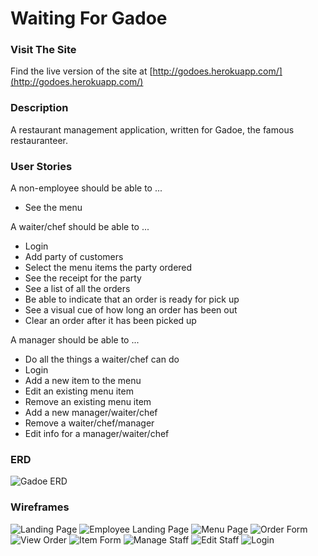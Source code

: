 # Waiting For Gadoe

### Visit The Site

Find the live version of the site at [http://godoes.herokuapp.com/](http://godoes.herokuapp.com/)

### Description

A restaurant management application, written for Gadoe, the famous
restauranteer.

### User Stories

A non-employee should be able to ...
* See the menu

A waiter/chef should be able to ...
* Login
* Add party of customers
* Select the menu items the party ordered
* See the receipt for the party
* See a list of all the orders
* Be able to indicate that an order is ready for pick up
* See a visual cue of how long an order has been out
* Clear an order after it has been picked up

A manager should be able to ...
* Do all the things a waiter/chef can do
* Login
* Add a new item to the menu
* Edit an existing menu item
* Remove an existing menu item
* Add a new manager/waiter/chef
* Remove a waiter/chef/manager
* Edit info for a manager/waiter/chef

### ERD

![Gadoe ERD](erds/gadoe_erd.png)

### Wireframes

![Landing Page](wireframes/gadoe_landing_page.png)
![Employee Landing Page](wireframes/gadoe_landing_loggedin.png)
![Menu Page](wireframes/gadoe_menu.png)
![Order Form](wireframes/gadoe_order_form.png)
![View Order](wireframes/gadoe_view_order.png)
![Item Form](wireframes/gadoe_item_form.png)
![Manage Staff](wireframes/gadoe_manage_staff.png)
![Edit Staff](wireframes/gadoe_edit_staff.png)
![Login](wireframes/gadoe_login.png)

